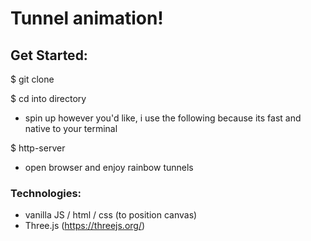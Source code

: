 # Tunnel animation!


## Get Started:
$ git clone

$ cd into directory

- spin up however you'd like, i use the following because its fast and native to your terminal

$ http-server

- open browser and enjoy rainbow tunnels


### Technologies:
- vanilla JS / html / css (to position canvas)
- Three.js (https://threejs.org/)

